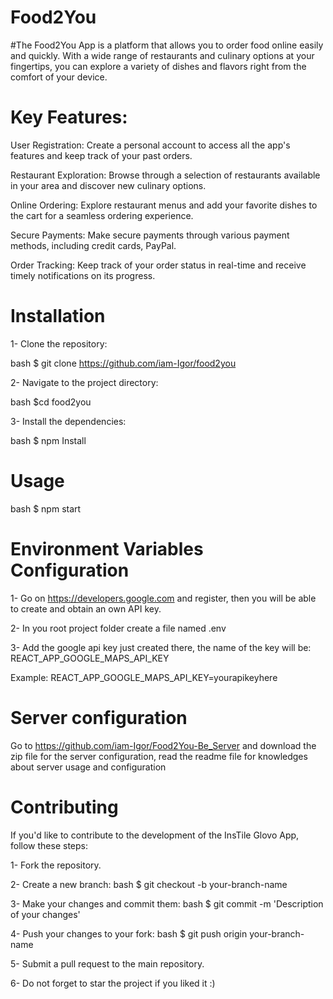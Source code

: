 # Food2You

#The Food2You App is a platform that allows you to order food online easily and quickly. With a wide range of restaurants and culinary options at your fingertips, you can explore a variety of dishes and flavors right from the comfort of your device.

# Key Features:

User Registration: Create a personal account to access all the app's features and keep track of your past orders.

Restaurant Exploration: Browse through a selection of restaurants available in your area and discover new culinary options.

Online Ordering: Explore restaurant menus and add your favorite dishes to the cart for a seamless ordering experience.

Secure Payments: Make secure payments through various payment methods, including credit cards, PayPal.

Order Tracking: Keep track of your order status in real-time and receive timely notifications on its progress.

# Installation

1- Clone the repository:

bash $ git clone https://github.com/iam-Igor/food2you

2- Navigate to the project directory:

bash $cd food2you

3- Install the dependencies:

bash $ npm Install

# Usage

bash $ npm start

# Environment Variables Configuration

1- Go on https://developers.google.com and register, then you will be able to create and obtain an own API key.

2- In you root project folder create a file named .env

3- Add the google api key just created there, the name of the key will be: REACT_APP_GOOGLE_MAPS_API_KEY

Example: REACT_APP_GOOGLE_MAPS_API_KEY=yourapikeyhere

# Server configuration

Go to https://github.com/iam-Igor/Food2You-Be_Server and download the zip file for the server configuration, read the readme file for knowledges about server usage and configuration

# Contributing

If you'd like to contribute to the development of the InsTile Glovo App, follow these steps:

1- Fork the repository.

2- Create a new branch:
bash $ git checkout -b your-branch-name

3- Make your changes and commit them:
bash $ git commit -m 'Description of your changes'

4- Push your changes to your fork:
bash $ git push origin your-branch-name

5- Submit a pull request to the main repository.

6- Do not forget to star the project if you liked it :)
